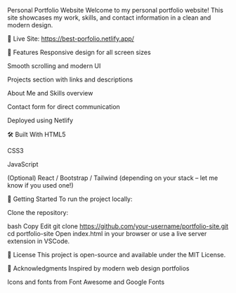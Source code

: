 Personal Portfolio Website
Welcome to my personal portfolio website! This site showcases my work, skills, and contact information in a clean and modern design.

🔗 Live Site: https://best-porfolio.netlify.app/

📌 Features
Responsive design for all screen sizes

Smooth scrolling and modern UI

Projects section with links and descriptions

About Me and Skills overview

Contact form for direct communication

Deployed using Netlify

🛠️ Built With
HTML5

CSS3

JavaScript

(Optional) React / Bootstrap / Tailwind (depending on your stack – let me know if you used one!)

🚀 Getting Started
To run the project locally:

Clone the repository:

bash
Copy
Edit
git clone https://github.com/your-username/portfolio-site.git
cd portfolio-site
Open index.html in your browser or use a live server extension in VSCode.

📄 License
This project is open-source and available under the MIT License.

🙌 Acknowledgments
Inspired by modern web design portfolios

Icons and fonts from Font Awesome and Google Fonts

